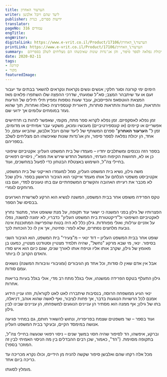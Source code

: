 ```yaml
---
title: הערעור האחרון
writer: ליעד שהם ויובל אלבשן
publisher: ידיעות ספרים, כנרת
translator:
pageNo: 316 עמודים
engTitle:
engWriter:
digitalLink: https://www.e-vrit.co.il/Product/17106/הערעור\_האחרון
printLink: https://www.e-vrit.co.il/Product/17106/הערעור\_האחרון
summary:  הימים ימי קורונה וסגר חלקי; אנשים ונשים נקראות ונקראים להשאר בבתים עד יעבור זעם או עד שיתבהר המצב; סא״ל שמועתי, שדרכי ההפצה שלו השתפרו פלאים מאז המצאת הווטסאפ והפייסבוק, עובד שעות נוספות ומפיץ תילי תילים של הודעות והתראות, וגם הודעות והתראות סותרות, תיאורית קונספירציה כאלה ואחרות, תוך שהוא נעזר במומחים עלומים אך ידועי שם. זמן נפלא לאסקפיזם. זמן נפלא לקרוא ספר מתח, מקומי, שאפשר לזהות בו תרחישים אפשריים או קיימים (או קונספירטיביים) מעכשיו ומכאן, משקעי עבר אמיתיים או מדומים, זמן ל״הערעור האחרון״ ספרם המשותף של ליעד שהם ויובל אלבשן, שהביאו עמם, כל אחד, הן יכולת נפלאה לספר סיפור, והן אג'נדות שונות שאיכשהו הם מצליחים לשלב בספריהם.
date: 2020-02-11
tags:
- קורונה
- מקור
featuredImage:
---
```


הימים ימי קורונה וסגר חלקי; אנשים ונשים נקראות ונקראים להשאר בבתים עד יעבור זעם או עד שיתבהר המצב; סא&quot;ל שמועתי, שדרכי ההפצה שלו השתפרו פלאים מאז המצאת הווטסאפ והפייסבוק, עובד שעות נוספות ומפיץ תילי תילים של הודעות והתראות, וגם הודעות והתראות סותרות, תיאורית קונספירציה כאלה ואחרות, תוך שהוא נעזר במומחים עלומים אך ידועי שם.

זמן נפלא לאסקפיזם. זמן נפלא לקרוא ספר מתח, מקומי, שאפשר לזהות בו תרחישים אפשריים או קיימים (או קונספירטיביים) מעכשיו ומכאן, משקעי עבר אמיתיים או מדומים, זמן ל&quot; **הערעור האחרון**&quot; ספרם המשותף של ליעד שהם ויובל אלבשן, שהביאו עמם, כל אחד, הן יכולת נפלאה לספר סיפור, והן אג&#39;נדות שונות שאיכשהו הם מצליחים לשלב בספריהם.

בספר הזה נכנסים ומשתלבים יחדיו – מעמדו של בית המשפט העליון: אקטיביזם שיפוטי כן או לא, תחושות הקיפוח העדתי, הממשל החדש שירש את מפא&quot;י, ניסויים רפואיים בחיילי צה&quot;ל, השימוש באצטלת הבטחון כדי לפעול במחשכים, ועוד.

משה גילון, נשיא בית המשפט העליון, סמל למעמדו האייקוני של בית המשפט, אקטיביסט משפטי הנלחם על אותו מעמד אייקוני הוא הגיבור הראשון בספר. גילון שכל לא מכבר את רעייתו האהובה והקשרים המשפחתיים עם בתו טעונים למדי, ועם בנו מרוחקים לגמרי.

טקס הפרידה משופט אחר בבית המשפט, המשנה לנשיא הוא הרקע לשרשרת הארועים בבסיסו של הספר.

הפצרותיו של גילון בפני המשנה כי ישאר עוד תקופה, על מנת ששופט אחר, מתנגד נחרץ לאקטיביזם השיפוטי ול&quot;דיקטטורת בית המשפט העליון&quot; כדבריו, לא ימונה למשנה, נפלו על אזניים ערלות; ואולי מפוחדות. גילון כלל לא היה בטוח שהפרישה המתוכננת אינה נובעת מלחצים נסתרים, שלא לומר: סחיטה, אך אין לו כל הוכחות לכך.

שופט אחר בבית המשפט העליון – דוד ינאי – מ&quot;צעירי&quot; בית המשפט, הוא הגיבור השני בסיפור. ינאי, מי שבא מרקע &quot;נחשל&quot;, שהיה תלמיד מצטיין וסטודנט מצטיין, כמעט בן מאומץ של גילון, שקרב אותו אליו וטיפח אותו לאורך שנים, שגם כיום הוא איש סודו והאדם הקרוב לו ביותר.

אבל אין אדם שאין לו סודות, וכל אחד מן הגיבורים (ומגיבורי וגיבורות המשנה) נושאים עמם סודות.

גילון התעלף בטקס הפרידה ממשנהו, אולי בגלל מתח רב מדי, אולי בגלל בעיות בריאות אחרות.

ינאי הגיע ממשפחה הרוסה, בנסיבות שיתבררו לאט לאט לקורא/ת, וזהו עניין הידוע אמנם לכל הרשויות הנוגעות בדבר, אך פחות לציבור, ואף לאשה שהוא אוהב, דניאלה, בתו של גילון; אף ממנה הוא מסתיר הן עניינים הנוגעים למשפחתו, הן עניינים שבינו לבין גילון.

ועוד בספר – שר משפטים שצמח בפריפריה, ונחוש להשאיר חותם, גם במחיר פגיעה אנושה במימסד הקיים, ובעיקר בבית המשפט העליון.

וברקע, איפשהו, הד לסיפור שהיה חסוי במשך שנים – ניסוי רפואי שנעשה בחיילי צה&quot;ל, בתקופה מסוימת. (&quot;הד&quot;, כאמור, שכן רבים ההבדלים בין מה הניסוי האמיתי לבין זה המוזכר בספר).

מכל אלה רקחו שהם ואלבשן סיפור שקשה להניח מן הידיים, וכולו נקרא מכריכה עד כריכה ביום אחד.

מומלץ לסוגתו.
